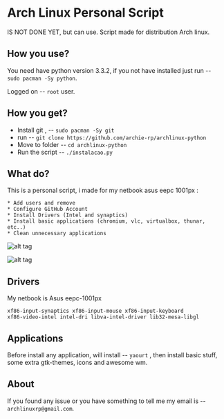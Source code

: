 Arch Linux Personal Script
===========================

IS NOT DONE YET, but can use.
Script made for distribution Arch linux.


How you use?
-------

You need have python version 3.3.2, if you not have installed just run -- `sudo pacman -Sy python`.

Logged on -- `root` user.

How you get?
-------

* Install git , -- `sudo pacman -Sy git`
* run -- `git clone https://github.com/archie-rp/archlinux-python`
* Move to folder -- `cd archlinux-python`
* Run the script -- `./instalacao.py`
 
What do?
------------

This is a personal script, i made for my netbook asus eepc 1001px :

    * Add users and remove 
    * Configure GitHub Account
    * Install Drivers (Intel and synaptics)
    * Install basic applications (chromium, vlc, virtualbox, thunar, etc..)
    * Clean unnecessary applications 


![alt tag](http://url/to/img.png)

![alt tag](https://raw.github.com/username/projectname/branch/path/to/img.png)


Drivers
----------

My netbook is Asus eepc-1001px

    xf86-input-synaptics xf86-input-mouse xf86-input-keyboard 
    xf86-video-intel intel-dri libva-intel-driver lib32-mesa-libgl

Applications
----------

Before install any application, will install -- `yaourt` , then install 
basic stuff, some extra gtk-themes, icons and awesome wm.

About
------------

If you found any issue or you have something to tell me
my email is  -- `archlinuxrp@gmail.com`.

